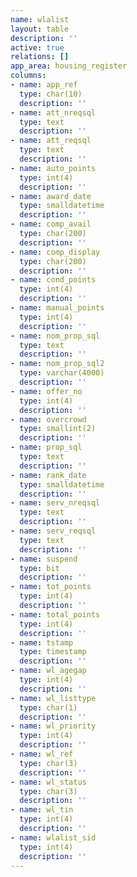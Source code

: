 ```yaml
---
name: wlalist
layout: table
description: ''
active: true
relations: []
app_area: housing_register
columns:
- name: app_ref
  type: char(10)
  description: ''
- name: att_nreqsql
  type: text
  description: ''
- name: att_reqsql
  type: text
  description: ''
- name: auto_points
  type: int(4)
  description: ''
- name: award_date
  type: smalldatetime
  description: ''
- name: comp_avail
  type: char(200)
  description: ''
- name: comp_display
  type: char(200)
  description: ''
- name: cond_points
  type: int(4)
  description: ''
- name: manual_points
  type: int(4)
  description: ''
- name: nom_prop_sql
  type: text
  description: ''
- name: nom_prop_sql2
  type: varchar(4000)
  description: ''
- name: offer_no
  type: int(4)
  description: ''
- name: overcrowd
  type: smallint(2)
  description: ''
- name: prop_sql
  type: text
  description: ''
- name: rank_date
  type: smalldatetime
  description: ''
- name: serv_nreqsql
  type: text
  description: ''
- name: serv_reqsql
  type: text
  description: ''
- name: suspend
  type: bit
  description: ''
- name: tot_points
  type: int(4)
  description: ''
- name: total_points
  type: int(4)
  description: ''
- name: tstamp
  type: timestamp
  description: ''
- name: wl_agegap
  type: int(4)
  description: ''
- name: wl_listtype
  type: char(1)
  description: ''
- name: wl_priority
  type: int(4)
  description: ''
- name: wl_ref
  type: char(3)
  description: ''
- name: wl_status
  type: char(3)
  description: ''
- name: wl_tin
  type: int(4)
  description: ''
- name: wlalist_sid
  type: int(4)
  description: ''
---
```



